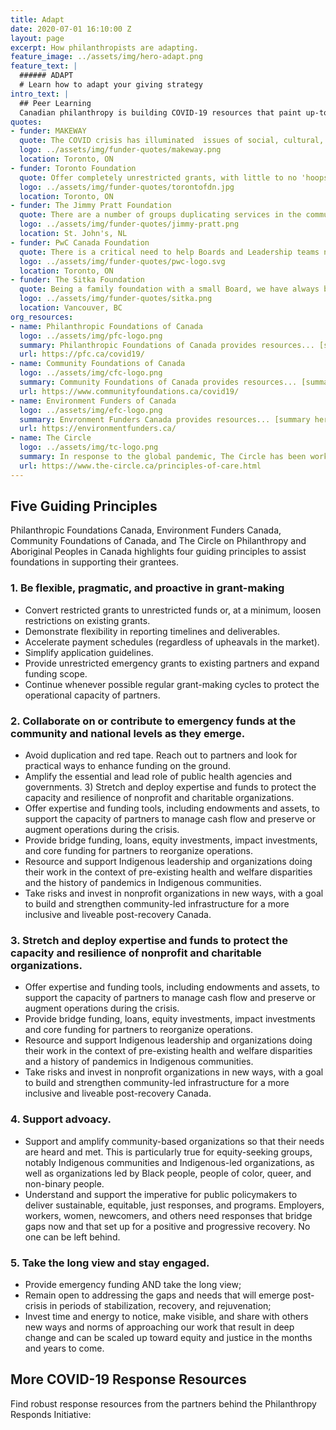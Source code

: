 ```yaml
---
title: Adapt
date: 2020-07-01 16:10:00 Z
layout: page
excerpt: How philanthropists are adapting.
feature_image: ../assets/img/hero-adapt.png
feature_text: |
  ###### ADAPT
  # Learn how to adapt your giving strategy
intro_text: |
  ## Peer Learning
  Canadian philanthropy is building COVID-19 resources that paint up-to-date portraits of our sector’s landscape - why not learn from each other? With this in mind, Philanthropy Responds is your peer learning hub. Find innovative and inspirational stories, resources, and lessons learned.
quotes:
- funder: MAKEWAY
  quote: The COVID crisis has illuminated  issues of social, cultural, and income inequality, to name just a few. This is not an issue that philanthropy alone can address, and certainly not in its current state of operation.
  logo: ../assets/img/funder-quotes/makeway.png
  location: Toronto, ON
- funder: Toronto Foundation
  quote: Offer completely unrestricted grants, with little to no 'hoops to jump through', and very minimal reporting requirements. Everyone is overworked and overtaxed during this time.
  logo: ../assets/img/funder-quotes/torontofdn.jpg
  location: Toronto, ON
- funder: The Jimmy Pratt Foundation
  quote: There are a number of groups duplicating services in the communities. Foundations need to act as leaders and nourish environments that foster collaboration to ensure that both our dollars and the public funds stretch as far as they can.
  logo: ../assets/img/funder-quotes/jimmy-pratt.png
  location: St. John's, NL
- funder: PwC Canada Foundation
  quote: There is a critical need to help Boards and Leadership teams navigate cash flow, liquidity and government announcements.
  logo: ../assets/img/funder-quotes/pwc-logo.svg
  location: Toronto, ON
- funder: The Sitka Foundation
  quote: Being a family foundation with a small Board, we have always been nimble and responsive. Now more than ever we are realizing the benefit of people able to convene and make decisions quickly with minimal processes.
  logo: ../assets/img/funder-quotes/sitka.png
  location: Vancouver, BC
org_resources:
- name: Philanthropic Foundations of Canada
  logo: ../assets/img/pfc-logo.png
  summary: Philanthropic Foundations of Canada provides resources... [summary here]
  url: https://pfc.ca/covid19/
- name: Community Foundations of Canada
  logo: ../assets/img/cfc-logo.png
  summary: Community Foundations of Canada provides resources... [summary here]
  url: https://www.communityfoundations.ca/covid19/
- name: Environment Funders of Canada
  logo: ../assets/img/efc-logo.png
  summary: Envronment Funders Canada provides resources... [summary here]
  url: https://environmentfunders.ca/
- name: The Circle
  logo: ../assets/img/tc-logo.png
  summary: In response to the global pandemic, The Circle has been working alongside our partners in the non-profit and philanthropic sectors to develop guiding principles to assist foundations in supporting grantees carry on their important work in communities throughout and after the crisis. 
  url: https://www.the-circle.ca/principles-of-care.html
---
```


## Five Guiding Principles

Philanthropic Foundations Canada, Environment Funders Canada, Community Foundations of Canada, and The Circle on Philanthropy and Aboriginal Peoples in Canada highlights four guiding principles to assist foundations in supporting their grantees.

### 1. Be flexible, pragmatic, and proactive in grant-making

- Convert restricted grants to unrestricted funds or, at a minimum, loosen restrictions on existing grants.
- Demonstrate flexibility in reporting timelines and deliverables.
- Accelerate payment schedules (regardless of upheavals in the market).
- Simplify application guidelines.
- Provide unrestricted emergency grants to existing partners and expand funding scope.
- Continue whenever possible regular grant-making cycles to protect the operational capacity of partners.

### 2. Collaborate on or contribute to emergency funds at the community and national levels as they emerge.

- Avoid duplication and red tape. Reach out to partners and look for practical ways to enhance funding on the ground.
- Amplify the essential and lead role of public health agencies and governments. 3) Stretch and deploy expertise and funds to protect the capacity and resilience of nonprofit and charitable organizations.
- Offer expertise and funding tools, including endowments and assets, to support the capacity of partners to manage cash flow and preserve or augment operations during the crisis.
- Provide bridge funding, loans, equity investments, impact investments, and core funding for partners to reorganize operations.
- Resource and support Indigenous leadership and organizations doing their work in the context of pre-existing health and welfare disparities and the history of pandemics in Indigenous communities.
- Take risks and invest in nonprofit organizations in new ways, with a goal to build and strengthen community-led infrastructure for a more inclusive and liveable post-recovery Canada.

### 3. Stretch and deploy expertise and funds to protect the capacity and resilience of nonprofit and charitable organizations.

- Offer expertise and funding tools, including endowments and assets, to support the capacity of
partners to manage cash flow and preserve or augment operations during the crisis.
- Provide bridge funding, loans, equity investments, impact investments and core funding for
partners to reorganize operations.
- Resource and support Indigenous leadership and organizations doing their work in the context of
pre-existing health and welfare disparities and a history of pandemics in Indigenous communities.
- Take risks and invest in nonprofit organizations in new ways, with a goal to build and strengthen
community-led infrastructure for a more inclusive and liveable post-recovery Canada.

### 4. Support advoacy.
- Support and amplify community-based organizations so that their needs are heard and met. This is particularly true for equity-seeking groups, notably Indigenous communities and Indigenous-led organizations, as well as organizations led by Black people, people of color, queer, and non-binary people.
- Understand and support the imperative for public policymakers to deliver sustainable, equitable, just responses, and programs. Employers, workers, women, newcomers, and others need responses that bridge gaps now and that set up for a positive and progressive recovery. No one can be left behind.

### 5. Take the long view and stay engaged.
- Provide emergency funding AND take the long view;
- Remain open to addressing the gaps and needs that will emerge post-crisis in periods of stabilization, recovery, and rejuvenation;
- Invest time and energy to notice, make visible, and share with others new ways and norms of approaching our work that result in deep change and can be scaled up toward equity and justice in the months and years to come.

## More COVID-19 Response Resources

Find robust response resources from the partners behind the Philanthropy Responds Initiative: